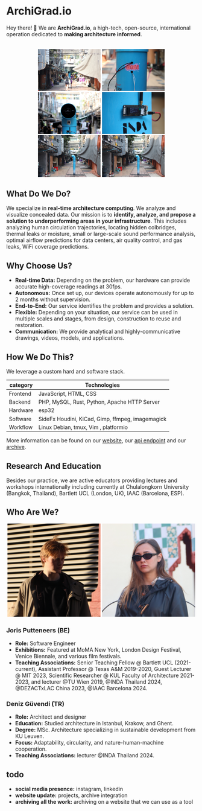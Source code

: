 # ArchiGrad.io

Hey there! 👋 We are **ArchiGrad.io**, a high-tech, open-source, international operation dedicated to **making architecture informed**.

<br>

<div style="text-align: center;">
  <img src="./assets/IMG_3658.JPG" alt="Image 1" style="width: 33%; display: inline-block;">
  <img src="./assets/IMG_3760.JPG" alt="Image 2" style="width: 33%; display: inline-block;">
  <img src="./assets/IMG_3787.JPG" alt="Image 3" style="width: 33%; display: inline-block;">
  <img src="./assets/IMG_3807.JPG" alt="Image 4" style="width: 33%; display: inline-block;">
  <img src="./assets/IMG_3850.JPG" alt="Image 5" style="width: 33%; display: inline-block;">
  <img src="./assets/IMG_3850.JPG" alt="Image 5" style="width: 33%; display: inline-block;">
</div>

## What Do We Do?

We specialize in **real-time architecture computing**. We analyze and visualize concealed data. Our mission is to **identify, analyze, and propose a solution to underperforming areas in your infrastructure**. This includes analyzing human circulation trajectories, locating hidden colbridges, thermal leaks or moisture, small or large-scale sound performance analysis, optimal airflow predictions for data centers, air quality control, and gas leaks, WiFi coverage predictions.

<!-- 
We outperform traditional methods, offering both an economical and environmental advantage.
[Link Text](http://example.com)
-->

## Why Choose Us?

- **Real-time Data:** Depending on the problem, our hardware can provide accurate high-coverage readings at 30fps.
- **Autonomous:** Once set up, our devices operate autonomously for up to 2 months without supervision.
- **End-to-End:** Our service identifies the problem and provides a solution.
- **Flexible:** Depending on your situation, our service can be used in multiple scales and stages, from design, construction to reuse and restoration.
- **Communication:** We provide analytical and highly-communicative drawings, videos, models, and applications.


## How We Do This? <!--<img src="./assets/animated.gif" style="height:15px; width:15px;border-radius: 50%; ">-->

We leverage a custom hard and software stack. 


| category    | Technologies                                       |
|-------------|----------------------------------------------------|
| Frontend    | JavaScript, HTML, CSS                             |
| Backend     | PHP, MySQL, Rust, Python, Apache HTTP Server       |
| Hardware    | esp32                                              |
| Software    | SideFx Houdini, KiCad, Gimp, ffmpeg, imagemagick    |
| Workflow    | Linux Debian, tmux,  Vim , platformio |

More information can be found on our [website](http://archigrad.io), our [api endpoint](http://api.archigrad.io) and our [archive](http://archive.archigrad.io). 


## Research And Education <!--<img src="./assets/animated.gif" style="height:15px; width:15px;border-radius: 50%; ">-->

Besides our practice, we are active educators providing lectures and workshops internationally including currently at Chulalongkorn University (Bangkok, Thailand),  Bartlett UCL (London, UK), IAAC (Barcelona, ESP).

## Who Are We?
<div style="text-align: center;">
  <img src="./assets/barcelona_Joris_cropped.JPG" alt="Image 1" style="width: 49%; display: inline-block;">
  <img src="./assets/barcelona_Deniz_cropped5.JPG" alt="Image 2" style="width: 49%; display: inline-block;">
</div>


### Joris Putteneers (BE)
- **Role:** Software Engineer
- **Exhibitions:** Featured at MoMA New York, London Design Festival, Venice Biennale, and various film festivals.
- **Teaching Associations:** Senior Teaching Fellow @ Bartlett UCL (2021-current), Assistant Professor @ Texas A&M 2019-2020, Guest Lecturer @ MIT 2023, Scientific Researcher @ KUL Faculty of Architecture 2021-2023, and lecturer @TU Wien 2019, @INDA Thailand 2024, @DEZACTxLAC China 2023, @IAAC Barcelona 2024.

### Deniz Güvendi (TR)
- **Role:** Architect and designer
- **Education:** Studied architecture in Istanbul, Krakow, and Ghent.
- **Degree:** MSc. Architecture specializing in sustainable development from KU Leuven.
- **Focus:** Adaptability, circularity, and nature-human-machine cooperation.
- **Teaching Associations:** lecturer @INDA Thailand 2024.

<!--
<details>
 <summary style="font-weight: bold; font-size: 1.5em;">Contact</summary>
[instagram](http://archive.archigrad.io)
</details>
-->

## todo
- **social media presence:** instagram, linkedin
- **website update:** projects, archive integration 
- **archiving all the work:** archiving on a website that we can use as a tool

